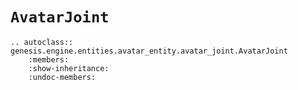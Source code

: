# `AvatarJoint`

```{eval-rst}  
.. autoclass:: genesis.engine.entities.avatar_entity.avatar_joint.AvatarJoint
    :members:
    :show-inheritance:
    :undoc-members:
```
